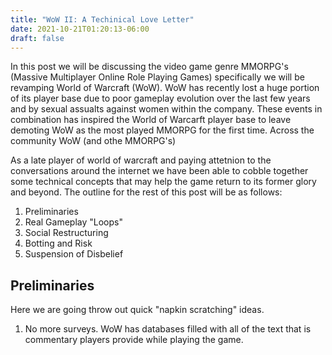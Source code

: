 ```yaml
---
title: "WoW II: A Techinical Love Letter"
date: 2021-10-21T01:20:13-06:00
draft: false
---
```


In this post we will be discussing the video game genre MMORPG's (Massive Multiplayer Online Role Playing Games) specifically we will be revamping World of Warcraft (WoW). WoW has recently lost a huge portion of its player base due to poor gameplay evolution over the last few years and by sexual assualts against women within the company. These events in combination has inspired the World of Warcarft player base to leave demoting WoW as the most played MMORPG for the first time. Across the community WoW (and othe MMORPG's) 



As a late player of world of warcraft and paying attetnion to the conversations around the internet we have been able to cobble together some technical concepts that may help the game return to its former glory and beyond. The outline for the rest of this post will be as follows:

1. Preliminaries
2. Real Gameplay "Loops"
3. Social Restructuring
4. Botting and Risk
5. Suspension of Disbelief


## Preliminaries
Here we are going throw out quick "napkin scratching" ideas.
1. No more surveys. WoW has databases filled with all of the text that is commentary players provide while playing the game.